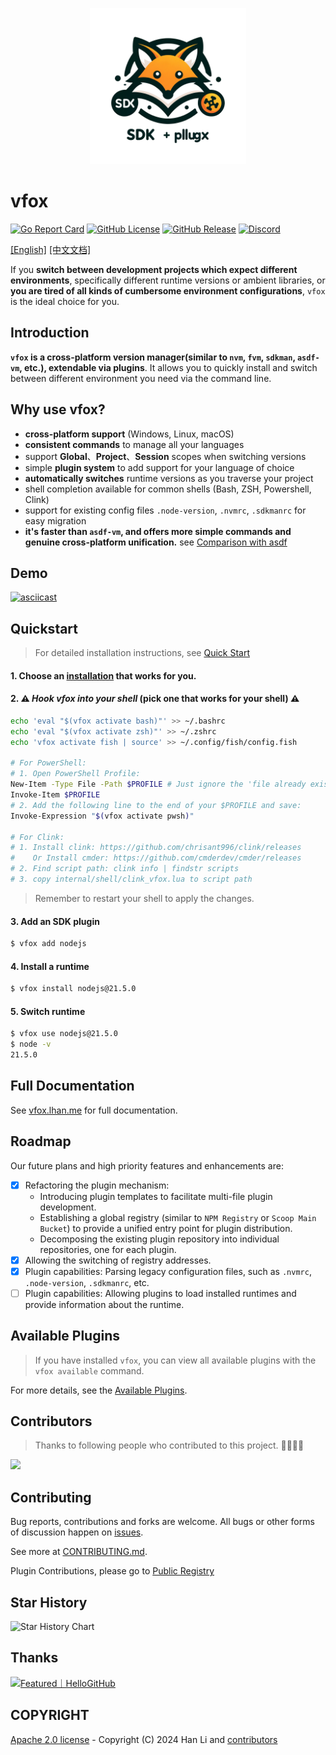 <p style="" align="center">
  <img src="./logo.png" alt="Logo" width="250" height="250">
</p>

# vfox

[![Go Report Card](https://img.shields.io/badge/go%20report-A+-brightgreen.svg?style=for-the-badge)](https://goreportcard.com/report/github.com/version-fox/vfox)
[![GitHub License](https://img.shields.io/github/license/version-fox/vfox?style=for-the-badge)](LICENSE)
[![GitHub Release](https://img.shields.io/github/v/release/version-fox/vfox?display_name=tag&style=for-the-badge)](https://github.com/version-fox/vfox/releases)
[![Discord](https://img.shields.io/discord/1191981003204477019?style=for-the-badge&logo=discord)](https://discord.gg/85c8ptYgb7)

[[English]](./README.md)  [[中文文档]](./README_CN.md)

If you **switch between development projects which expect different environments**, specifically different runtime versions or ambient libraries,
or **you are tired of all kinds of cumbersome environment configurations**, `vfox` is the ideal choice for you.
## Introduction

**`vfox` is a cross-platform version manager(similar to `nvm`, `fvm`, `sdkman`, `asdf-vm`, etc.), extendable via plugins**. It allows you to quickly install
and switch between different environment you need via the command line.

## Why use vfox?

- **cross-platform support** (Windows, Linux, macOS)
- **consistent commands** to manage all your languages
- support **Global**、**Project**、**Session** scopes when switching versions
- simple **plugin system** to add support for your language of choice
- **automatically switches** runtime versions as you traverse your project
- shell completion available for common shells (Bash, ZSH, Powershell, Clink)
- support for existing config files `.node-version`, `.nvmrc`, `.sdkmanrc` for easy migration
- **it's faster than `asdf-vm`, and offers more simple commands and genuine cross-platform unification.**
  see [Comparison with asdf](https://vfox.lhan.me/misc/vs-asdf.html)

## Demo

[![asciicast](https://asciinema.org/a/650100.svg)](https://asciinema.org/a/650100)

## Quickstart

> For detailed installation instructions, see [Quick Start](https://vfox.lhan.me/guides/quick-start.html)

#### 1. Choose an [installation](https://vfox.lhan.me/guides/quick-start.html#_1-installation) that works for you.

#### 2. ⚠️ **_Hook vfox into your shell_ (pick one that works for your shell)** ⚠️

```bash
echo 'eval "$(vfox activate bash)"' >> ~/.bashrc
echo 'eval "$(vfox activate zsh)"' >> ~/.zshrc
echo 'vfox activate fish | source' >> ~/.config/fish/config.fish

# For PowerShell:
# 1. Open PowerShell Profile:
New-Item -Type File -Path $PROFILE # Just ignore the 'file already exists' error.
Invoke-Item $PROFILE
# 2. Add the following line to the end of your $PROFILE and save:
Invoke-Expression "$(vfox activate pwsh)"

# For Clink:
# 1. Install clink: https://github.com/chrisant996/clink/releases
#    Or Install cmder: https://github.com/cmderdev/cmder/releases
# 2. Find script path: clink info | findstr scripts
# 3. copy internal/shell/clink_vfox.lua to script path
```

> Remember to restart your shell to apply the changes.

#### 3. Add an SDK plugin
```bash 
$ vfox add nodejs
```

#### 4. Install a runtime

```bash
$ vfox install nodejs@21.5.0
```

#### 5. Switch runtime

```bash
$ vfox use nodejs@21.5.0
$ node -v
21.5.0
```

## Full Documentation

See [vfox.lhan.me](https://vfox.lhan.me) for full documentation.

## Roadmap

Our future plans and high priority features and enhancements are:

- [x] Refactoring the plugin mechanism:
  - Introducing plugin templates to facilitate multi-file plugin development.
  - Establishing a global registry (similar to `NPM Registry` or `Scoop Main Bucket`) to provide a unified entry point for plugin distribution.
  - Decomposing the existing plugin repository into individual repositories, one for each plugin.
- [X] Allowing the switching of registry addresses.
- [X] Plugin capabilities: Parsing legacy configuration files, such as `.nvmrc`, `.node-version`, `.sdkmanrc`, etc.
- [ ] Plugin capabilities: Allowing plugins to load installed runtimes and provide information about the runtime.

## Available Plugins

> If you have installed `vfox`, you can view all available plugins with the `vfox available` command.

For more details, see the [Available Plugins](https://vfox.lhan.me/plugins/available.html).

## Contributors

> Thanks to following people who contributed to this project. 🎉🎉🙏🙏

<a href="https://github.com/version-fox/vfox/graphs/contributors">
  <img src="https://contrib.rocks/image?repo=version-fox/vfox" />
</a>

## Contributing

Bug reports, contributions and forks are welcome. All bugs or other forms of discussion happen
on [issues](http://github.com/version-fox/vfox/issues).

See more at [CONTRIBUTING.md](./CONTRIBUTING.md).

Plugin Contributions, please go to [Public Registry](https://github.com/version-fox/vfox-plugins)

## Star History

![Star History Chart](https://api.star-history.com/svg?repos=version-fox/vfox&type=Date)

## Thanks

<a href="https://hellogithub.com/repository/a32a1f2ad04a4b8aa4dd3e1b76c880b2" target="_blank"><img src="https://api.hellogithub.com/v1/widgets/recommend.svg?rid=a32a1f2ad04a4b8aa4dd3e1b76c880b2" alt="Featured｜HelloGitHub" style="width: 250px; height: 54px;" width="250" height="54" /></a>

## COPYRIGHT

[Apache 2.0 license](./LICENSE) - Copyright (C) 2024 Han Li
and [contributors](https://github.com/version-fox/vfox/graphs/contributors)

